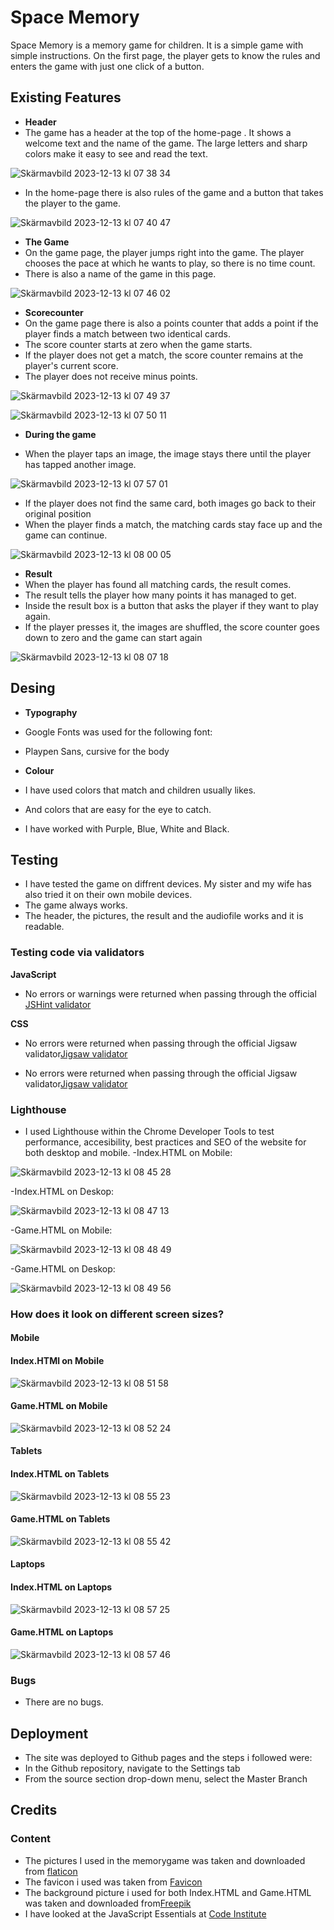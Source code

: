 # Space Memory

Space Memory is a memory game for children. It is a simple game with simple instructions. On the first page, the player gets to know the rules and enters the game with just one click of a button.

## Existing Features

- **Header**
- The game has a header at the top of the home-page . It shows a welcome text and the name of the game. The large letters and sharp colors make it easy to see and read the text.

![Skärmavbild 2023-12-13 kl  07 38 34](https://github.com/matgus217/space-memory/assets/147818054/7ac7a708-ff54-42fa-b89b-a9242f3a7c04)

- In the home-page there is also rules of the game and a button that takes the player to the game.

![Skärmavbild 2023-12-13 kl  07 40 47](https://github.com/matgus217/space-memory/assets/147818054/8ea11c8e-1168-41fb-9aa3-41d18badac64)

- **The Game**
- On the game page, the player jumps right into the game. The player chooses the pace at which he wants to play, so there is no time count.
- There is also a name of the game in this page.

![Skärmavbild 2023-12-13 kl  07 46 02](https://github.com/matgus217/space-memory/assets/147818054/1d387976-19c3-419b-aa34-79f8e1aac1f1)

- **Scorecounter**
- On the game page there is also a points counter that adds a point if the player finds a match between two identical cards.
- The score counter starts at zero when the game starts.
- If the player does not get a match, the score counter remains at the player's current score.
- The player does not receive minus points.

![Skärmavbild 2023-12-13 kl  07 49 37](https://github.com/matgus217/space-memory/assets/147818054/3e2abbe4-4214-4762-bdc0-fc92f79a9c4c)

![Skärmavbild 2023-12-13 kl  07 50 11](https://github.com/matgus217/space-memory/assets/147818054/6a51ccec-9a04-478e-858a-294012097b8d)

- **During the game**

- When the player taps an image, the image stays there until the player has tapped another image.

![Skärmavbild 2023-12-13 kl  07 57 01](https://github.com/matgus217/space-memory/assets/147818054/ed090313-fc54-47be-81f3-1035a77b2201)

- If the player does not find the same card, both images go back to their original position
- When the player finds a match, the matching cards stay face up and the game can continue.

![Skärmavbild 2023-12-13 kl  08 00 05](https://github.com/matgus217/space-memory/assets/147818054/26413e90-e31f-4765-bfdc-5033c06604c3)

- **Result**
- When the player has found all matching cards, the result comes.
- The result tells the player how many points it has managed to get.
- Inside the result box is a button that asks the player if they want to play again.
- If the player presses it, the images are shuffled, the score counter goes down to zero and the game can start again

![Skärmavbild 2023-12-13 kl  08 07 18](https://github.com/matgus217/space-memory/assets/147818054/0cb4f6ca-0b7c-460f-b510-ae63eed2b1f6)

## Desing

- **Typography**
- Google Fonts was used for the following font:
- Playpen Sans, cursive for the body

- **Colour**
- I have used colors that match and children usually likes.
- And colors that are easy for the eye to catch.
- I have worked with Purple, Blue, White and Black.

## Testing

- I have tested the game on diffrent devices. My sister and my wife has also tried it on their own mobile devices.
- The game always works.
- The header, the pictures, the result and the audiofile works and it is readable.

### Testing code via validators

**JavaScript**
- No errors or warnings were returned when passing through the official [JSHint validator](https://jshint.com/)



 **CSS**

- No errors were returned when passing through the official Jigsaw validator[Jigsaw validator](https://jigsaw.w3.org/css-validator/validator?uri=https%3A%2F%2Fmatgus217.github.io%2Fspace-memory%2Findex.html&profile=css3svg&usermedium=all&warning=1&vextwarning=&lang=sv)


- No errors were returned when passing through the official Jigsaw validator[Jigsaw validator](https://jigsaw.w3.org/css-validator/validator?uri=https%3A%2F%2Fmatgus217.github.io%2Fspace-memory%2Fgame.html&profile=css3svg&usermedium=all&warning=1&vextwarning=&lang=sv)




### Lighthouse

- I used Lighthouse within the Chrome Developer Tools to test performance, accesibility, best practices and SEO of the website for both desktop and mobile.
-Index.HTML on Mobile:

![Skärmavbild 2023-12-13 kl  08 45 28](https://github.com/matgus217/space-memory/assets/147818054/796d1e58-e44b-4456-a5ae-15d3b10bc2be)

-Index.HTML on Deskop:

![Skärmavbild 2023-12-13 kl  08 47 13](https://github.com/matgus217/space-memory/assets/147818054/b42b56a3-e73c-4c3f-a03d-b362dfbf2067)

-Game.HTML on Mobile:

![Skärmavbild 2023-12-13 kl  08 48 49](https://github.com/matgus217/space-memory/assets/147818054/419fde80-50a0-44ed-9c0a-a767286961d5)

-Game.HTML on Deskop:

![Skärmavbild 2023-12-13 kl  08 49 56](https://github.com/matgus217/space-memory/assets/147818054/4c427bb0-f7d6-4e93-b5ee-0ced9ca84706)

### How does it look on different screen sizes?

#### Mobile

#### Index.HTMl on Mobile

![Skärmavbild 2023-12-13 kl  08 51 58](https://github.com/matgus217/space-memory/assets/147818054/eb21c2e2-58b1-4c90-bd31-66e6e74ea431)

#### Game.HTML on Mobile

![Skärmavbild 2023-12-13 kl  08 52 24](https://github.com/matgus217/space-memory/assets/147818054/55a7cd58-4e7a-4a90-8469-9ae85de92a54)

#### Tablets

#### Index.HTML on Tablets

![Skärmavbild 2023-12-13 kl  08 55 23](https://github.com/matgus217/space-memory/assets/147818054/1f654a10-d97a-43ce-a2a6-4c4c7613d666)

#### Game.HTML on Tablets

![Skärmavbild 2023-12-13 kl  08 55 42](https://github.com/matgus217/space-memory/assets/147818054/ae8b45ac-2aab-404c-8ec8-1caee364d286)

#### Laptops

#### Index.HTML on Laptops

![Skärmavbild 2023-12-13 kl  08 57 25](https://github.com/matgus217/space-memory/assets/147818054/317cc791-2a63-40ca-8ece-3c6f6b20aafa)

#### Game.HTML on Laptops

![Skärmavbild 2023-12-13 kl  08 57 46](https://github.com/matgus217/space-memory/assets/147818054/c5aa3ee5-8644-4dfc-82ce-c30b7a4f6198)

### Bugs

- There are no bugs.

## Deployment

- The site was deployed to Github pages and the steps i followed were:
- In the Github repository, navigate to the Settings tab
- From the source section drop-down menu, select the Master Branch

## Credits

### Content

- The pictures I used in the memorygame was taken and downloaded from [flaticon](https://www.flaticon.com/)
- The favicon i used was taken from [Favicon](https://favicon.io/)
- The background picture i used for both Index.HTML and Game.HTML was taken and downloaded from[Freepik](https://www.freepik.com/)
- I have looked at the JavaScript Essentials at [Code Institute](https://learn.codeinstitute.net/dashboard)

